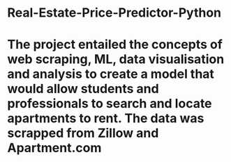 # Real-Estate-Price-Predictor-Python

# The project entailed the concepts of web scraping, ML, data visualisation and analysis to create a model that would allow students and professionals to search and locate apartments to rent. The data was scrapped from Zillow and Apartment.com
